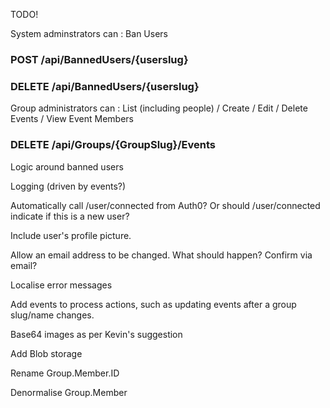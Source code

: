 
TODO!

System adminstrators can :  Ban Users
### POST /api/BannedUsers/{userslug}
### DELETE /api/BannedUsers/{userslug}

Group administrators can : List (including people) / Create / Edit / Delete Events / View Event Members
### DELETE /api/Groups/{GroupSlug}/Events

Logic around banned users

Logging (driven by events?)

Automatically call /user/connected from Auth0?   Or should /user/connected indicate if this is a new user?

Include user's profile picture.

Allow an email address to be changed.  What should happen?  Confirm via email?

Localise error messages

Add events to process actions,  such as updating events after a group slug/name changes.

Base64 images  as per Kevin's suggestion

Add Blob storage

Rename Group.Member.ID 

Denormalise Group.Member